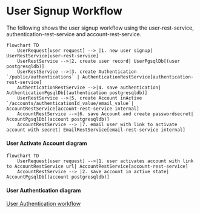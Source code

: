 # User Signup Workflow
The following shows the user signup workflow using the user-rest-service, authentication-rest-service and account-rest-service.


```mermaid
flowchart TD
    UserRequest[user request] --> |1. new user signup| UserRestService[user-rest-service]
    UserRestService -->|2. create user record| UserPgsqlDb[(user postgresqldb)]
    UserRestService -->|3. create Authentication `/public/authentications` | AuthenticationRestService[authentication-rest-service]
    AuthenticationRestService -->|4. save authentication| AuthenticationPgsqlDb[(authentication postgresqldb)]
    UserRestService -->|5. create Account inActive `/accounts/authenticationId_value/email_value`| AccountRestService[account-rest-service internal]
    AccountRestService -->|6. save Account and create passwordsecret| AccountPgsqlDb[(account postgresqldb)]
    AccountRestService --> |7. email user with link to activate account with secret| EmailRestService[email-rest-service internal]    
```



#### User Activate Account diagram
```mermaid
flowchart TD
    UserRequest[user request] -->|1. user activates account with link to AccountRestService url| AccountRestService[account-rest-service]
    AccountRestService --> |2. save account in active state| AccountPgsqlDb[(account postgresqldb)]
```

#### User Authentication diagram
[User Authentication workflow](https://github.com/sonamsamdupkhangsar/authentication-rest-service#workflow-for-authentication)


